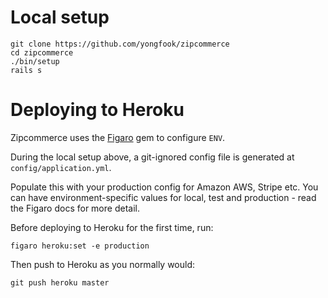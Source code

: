 # Local setup

```
git clone https://github.com/yongfook/zipcommerce
cd zipcommerce
./bin/setup
rails s
```

# Deploying to Heroku

Zipcommerce uses the [Figaro](https://github.com/laserlemon/figaro) gem to configure `ENV`.

During the local setup above, a git-ignored config file is generated at `config/application.yml`.

Populate this with your production config for Amazon AWS, Stripe etc. You can have environment-specific values for local, test and production - read the Figaro docs for more detail.

Before deploying to Heroku for the first time, run:

```
figaro heroku:set -e production
```

Then push to Heroku as you normally would:

```
git push heroku master
```